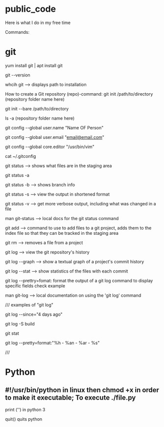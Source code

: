 # public_code
Here is what I do in my free time

Commands:
# git
yum install git | apt install git

git --version

whcih git --> displays path to installation

How to create a Git repository (repo)-command:
git init /path/to/directory (repository folder name here)

git init --bare /path/to/directory

ls -a (repository folder name here)

git config --global user.name "Name OF Person"

git config --global user.email "email@email.com"

git config --global core.editor "/usr/bin/vim"  

cat ~/.gitconfig

git status --> shows what files are in the staging area

git status -a 

git status -b --> shows branch info

git status -s --> view the output in shortened format

git status -v --> get more verbose output, including what was changed in a file

man git-status --> local docs for the git status command

git add --> command to use to add files to a git project, adds them to the index file so that they can be tracked in the staging area

git rm --> removes a file from a project

git log --> view the git repository's history

git log --graph --> show a textual graph of a project's commit history

git log --stat --> show statistics of the files with each commit

git log --prettry=fomat: format the output of a git log command to display specific fields check example

man git-log --> local documentation on using the 'git log' command


///
examples of "git log"

git log --since="4 days ago"

git log -S build

git stat

git log --pretty=format:"%h - %an - %ar - %s"

///

# Python
#!/usr/bin/python in linux then chmod +x in order to make it executable; To execute ./file.py
----
print ('') in python 3

quit() quits python 


